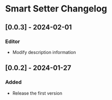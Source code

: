 <!-- Keep a Changelog guide -> https://keepachangelog.com -->

# Smart Setter Changelog

## [0.0.3] - 2024-02-01

### Editor

- Modify description information

## [0.0.2] - 2024-01-27

### Added

- Release the first version
